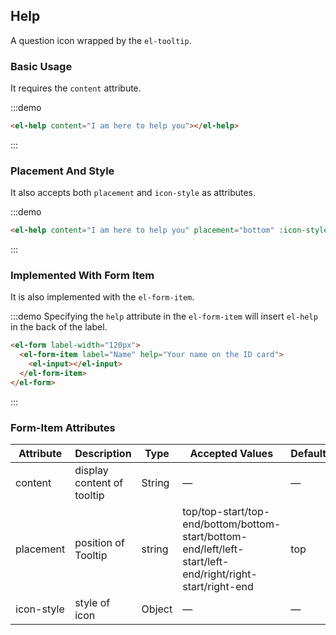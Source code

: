 ## Help

A question icon wrapped by the `el-tooltip`.

### Basic Usage

It requires the `content` attribute.

:::demo 

```html
<el-help content="I am here to help you"></el-help>
```

:::

### Placement And Style

It also accepts both `placement` and `icon-style` as attributes.

:::demo 

```html
<el-help content="I am here to help you" placement="bottom" :icon-style="{ color:'#3f9eff' }"></el-help>
```
:::

### Implemented With Form Item

It is also implemented with the `el-form-item`.

:::demo Specifying the `help` attribute in the `el-form-item` will insert `el-help` in the back of the label.

```html
<el-form label-width="120px">
  <el-form-item label="Name" help="Your name on the ID card">
    <el-input></el-input>
  </el-form-item>
</el-form>
```
:::

### Form-Item Attributes

| Attribute      | Description          | Type      | Accepted Values       | Default  |
| ---- | ----| ---- | ---- | ---- |
|  content  | display content of tooltip | String   | — | — |
|  placement | position of Tooltip   | string    |  top/top-start/top-end/bottom/bottom-start/bottom-end/left/left-start/left-end/right/right-start/right-end |  top |
|  icon-style  | style of icon | Object   | — | — |